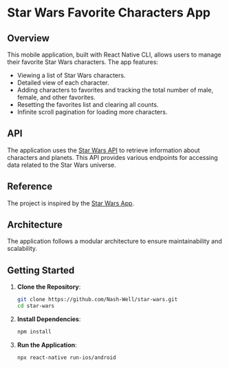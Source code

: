 # Star Wars Favorite Characters App

## Overview

This mobile application, built with React Native CLI, allows users to manage their favorite Star Wars characters. The app features:

-   Viewing a list of Star Wars characters.
-   Detailed view of each character.
-   Adding characters to favorites and tracking the total number of male, female, and other favorites.
-   Resetting the favorites list and clearing all counts.
-   Infinite scroll pagination for loading more characters.

## API

The application uses the [Star Wars API](https://swapi.py4e.com/) to retrieve information about characters and planets. This API provides various endpoints for accessing data related to the Star Wars universe.

## Reference

The project is inspired by the [Star Wars App](https://sw-app-gilt.vercel.app/).

## Architecture

The application follows a modular architecture to ensure maintainability and scalability.

## Getting Started

1. **Clone the Repository**:

    ```sh
    git clone https://github.com/Nash-Well/star-wars.git
    cd star-wars
    ```

2. **Install Dependencies**:

    ```sh
    npm install
    ```

3. **Run the Application**:
    ```sh
    npx react-native run-ios/android
    ```
